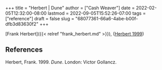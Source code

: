 +++
title = "Herbert | Dune"
author = ["Cash Weaver"]
date = 2022-02-05T12:32:00-08:00
lastmod = 2022-09-05T15:52:26-07:00
tags = ["reference"]
draft = false
slug = "68077361-66a6-4abe-b00f-dfb3d83630f2"
+++

[Frank Herbert]({{< relref "frank_herbert.md" >}}), (<a href="#citeproc_bib_item_1">Herbert 1999</a>)

## References

<style>.csl-entry{text-indent: -1.5em; margin-left: 1.5em;}</style><div class="csl-bib-body">
  <div class="csl-entry"><a id="citeproc_bib_item_1"></a>Herbert, Frank. 1999. <i>Dune</i>. London: Victor Gollancz.</div>
</div>
